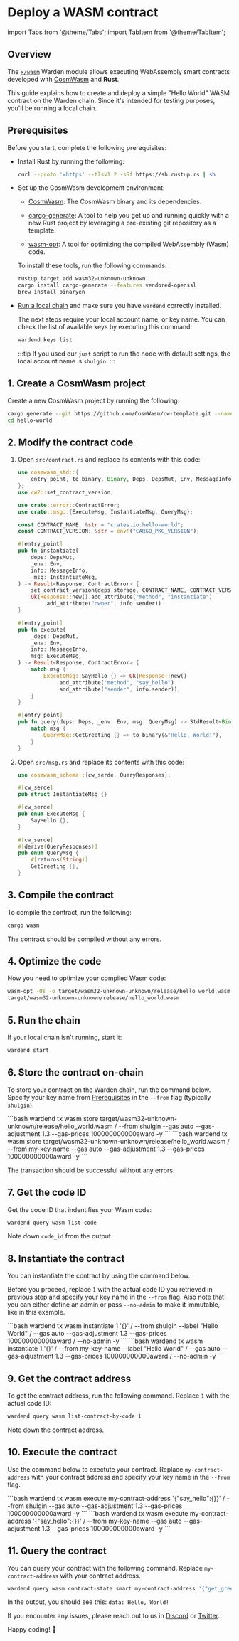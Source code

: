 ﻿---
sidebar_position: 2
---

# Deploy a WASM contract

import Tabs from '@theme/Tabs';
import TabItem from '@theme/TabItem';

## Overview

The [`x/wasm`](/learn/warden-protocol-modules/external-modules#xwasm) Warden module allows executing WebAssembly smart contracts developed with [CosmWasm](https://cosmwasm.com) and **Rust**.

This guide explains how to create and deploy a simple "Hello World" WASM contract on the Warden chain. Since it's intended for testing purposes, you'll be running a local chain.

## Prerequisites

Before you start, complete the following prerequisites:

- Install Rust by running the following:

  ```bash
  curl --proto '=https' --tlsv1.2 -sSf https://sh.rustup.rs | sh
  ```

- Set up the CosmWasm development environment:

  - [CosmWasm](https://book.cosmwasm.com/setting-up-env.html): The CosmWasm binary and its dependencies.

  - [cargo-generate](https://cargo-generate.github.io/cargo-generate/installation.html): A tool to help you get up and running quickly with a new Rust project by leveraging a pre-existing git repository as a template.

  - [wasm-opt](https://docs.rs/wasm-opt/latest/wasm_opt/index.html): A tool for optimizing the compiled WebAssembly (Wasm) code.
   
   To install these tools, run the following commands:

   ```bash
   rustup target add wasm32-unknown-unknown
   cargo install cargo-generate --features vendored-openssl
   brew install binaryen
   ```

- [Run a local chain](/operate-a-node/run-a-local-chain) and make sure you have `wardend` correctly installed.

  The next steps require your local account name, or key name. You can check the list of available keys by executing this command:

  ```bash
  wardend keys list
  ```
  :::tip
  If you used our `just` script to run the node with default settings, the local account name is `shulgin`.
  :::

## 1. Create a CosmWasm project

Create a new CosmWasm project by running the following:

```bash
cargo generate --git https://github.com/CosmWasm/cw-template.git --name hello-world
cd hello-world
```

## 2. Modify the contract code

1. Open `src/contract.rs` and replace its contents with this code:

   ```rust
   use cosmwasm_std::{
       entry_point, to_binary, Binary, Deps, DepsMut, Env, MessageInfo, Response, StdResult,
   };
   use cw2::set_contract_version;
   
   use crate::error::ContractError;
   use crate::msg::{ExecuteMsg, InstantiateMsg, QueryMsg};
   
   const CONTRACT_NAME: &str = "crates.io:hello-world";
   const CONTRACT_VERSION: &str = env!("CARGO_PKG_VERSION");
   
   #[entry_point]
   pub fn instantiate(
       deps: DepsMut,
       _env: Env,
       info: MessageInfo,
       _msg: InstantiateMsg,
   ) -> Result<Response, ContractError> {
       set_contract_version(deps.storage, CONTRACT_NAME, CONTRACT_VERSION)?;
       Ok(Response::new().add_attribute("method", "instantiate")
           .add_attribute("owner", info.sender))
   }
   
   #[entry_point]
   pub fn execute(
       _deps: DepsMut,
       _env: Env,
       info: MessageInfo,
       msg: ExecuteMsg,
   ) -> Result<Response, ContractError> {
       match msg {
           ExecuteMsg::SayHello {} => Ok(Response::new()
               .add_attribute("method", "say_hello")
               .add_attribute("sender", info.sender)),
       }
   }
   
   #[entry_point]
   pub fn query(deps: Deps, _env: Env, msg: QueryMsg) -> StdResult<Binary> {
       match msg {
           QueryMsg::GetGreeting {} => to_binary(&"Hello, World!"),
       }
   }
   ```

2. Open `src/msg.rs` and replace its contents with this code:
   
   ```rust
   use cosmwasm_schema::{cw_serde, QueryResponses};
   
   #[cw_serde]
   pub struct InstantiateMsg {}
   
   #[cw_serde]
   pub enum ExecuteMsg {
       SayHello {},
   }
   
   #[cw_serde]
   #[derive(QueryResponses)]
   pub enum QueryMsg {
       #[returns(String)]
       GetGreeting {},
   }
   ```

## 3. Compile the contract

To compile the contract, run the following:

```bash
cargo wasm
```

The contract should be compiled without any errors.

## 4. Optimize the code

Now you need to optimize your compiled Wasm code:

```bash
wasm-opt -Os -o target/wasm32-unknown-unknown/release/hello_world.wasm /
target/wasm32-unknown-unknown/release/hello_world.wasm
```

## 5. Run the chain

If your local chain isn't running, start it:
   
```bash
wardend start
```

## 6. Store the contract on-chain

To store your contract on the Warden chain, run the command below. Specify your key name from [Prerequisites](#prerequisites) in the `--from` flag (typically `shulgin`).
   
<Tabs>
<TabItem value="default" label="Default node settings">
```bash
wardend tx wasm store target/wasm32-unknown-unknown/release/hello_world.wasm /
--from shulgin --gas auto --gas-adjustment 1.3 --gas-prices 100000000000award -y
```
</TabItem>
<TabItem value="custom" label="Custom node settings">
```bash
wardend tx wasm store target/wasm32-unknown-unknown/release/hello_world.wasm /
--from my-key-name --gas auto --gas-adjustment 1.3 --gas-prices 100000000000award -y
```
</TabItem>
</Tabs>

The transaction should be successful without any errors.

## 7. Get the code ID

Get the code ID that indentifies your Wasm code:

```bash
wardend query wasm list-code
```

Note down `code_id` from the output.

## 8. Instantiate the contract

You can instantiate the contract by using the command below.

Before you proceed, replace `1` with the actual code ID you retrieved in previous step and specify your key name in the `--from` flag. Also note that you can either define an admin or pass `--no-admin` to make it immutable, like in this example.

<Tabs>
<TabItem value="default" label="Default node settings">
```bash
wardend tx wasm instantiate 1 '{}' /
  --from shulgin --label "Hello World" /
  --gas auto --gas-adjustment 1.3 --gas-prices 100000000000award /
  --no-admin -y 
```
</TabItem>
<TabItem value="custom" label="Custom node settings">
```bash
wardend tx wasm instantiate 1 '{}' /
  --from my-key-name --label "Hello World" /
  --gas auto --gas-adjustment 1.3 --gas-prices 100000000000award /
  --no-admin -y 
```
</TabItem>
</Tabs>


## 9. Get the contract address

To get the contract address, run the following command. Replace `1` with the actual code ID:

```bash
wardend query wasm list-contract-by-code 1
```

Note down the contract address.

## 10. Execute the contract

Use the command below to exectute your contract. Replace `my-contract-address` with your contract address and specify your key name in the `--from` flag.

<Tabs>
<TabItem value="default" label="Default node settings">
```bash
wardend tx wasm execute my-contract-address '{"say_hello":{}}' /
--from shulgin --gas auto --gas-adjustment 1.3 --gas-prices 100000000000award -y
```
</TabItem>
<TabItem value="custom" label="Custom node settings">
```bash
wardend tx wasm execute my-contract-address '{"say_hello":{}}' /
--from my-key-name --gas auto --gas-adjustment 1.3 --gas-prices 100000000000award -y
```
</TabItem>
</Tabs>


## 11. Query the contract

You can query your contract with the following command. Replace `my-contract-address` with your contract address.

```bash
wardend query wasm contract-state smart my-contract-address '{"get_greeting":{}}'
```

In the output, you should see this: `data: Hello, World!`

If you encounter any issues, please reach out to us in [Discord](https://discord.com/invite/warden) or [Twitter](https://twitter.com/wardenprotocol).

Happy coding! 🚀
